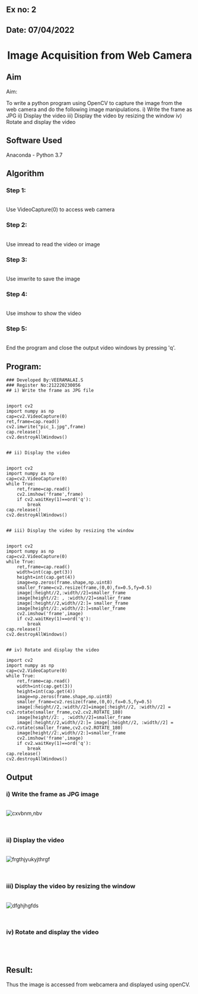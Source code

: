 ## Ex no: 2
## Date: 07/04/2022
# <p align="center">Image Acquisition from Web Camera</p>
## Aim
 
Aim:
 
To write a python program using OpenCV to capture the image from the web camera and do the following image manipulations.
i) Write the frame as JPG 
ii) Display the video 
iii) Display the video by resizing the window
iv) Rotate and display the video

## Software Used
Anaconda - Python 3.7
## Algorithm
### Step 1:
<br>Use VideoCapture(0) to access web camera


### Step 2:
<br>Use imread to read the video or image


### Step 3:
<br>Use imwrite to save the image


### Step 4:
<br>Use imshow to show the video

### Step 5:
<br>End the program and close the output video windows by pressing 'q'.


## Program:
``` 
### Developed By:VEERAMALAI.S
### Register No:212220230056
## i) Write the frame as JPG file


import cv2
import numpy as np
cap=cv2.VideoCapture(0)
ret,frame=cap.read()
cv2.imwrite("pic_1.jpg",frame)
cap.release()
cv2.destroyAllWindows()


## ii) Display the video


import cv2
import numpy as np
cap=cv2.VideoCapture(0)
while True:
    ret,frame=cap.read()
    cv2.imshow('frame',frame)
    if cv2.waitKey(1)==ord('q'):
        break
cap.release()
cv2.destroyAllWindows()


## iii) Display the video by resizing the window


import cv2
import numpy as np
cap=cv2.VideoCapture(0)
while True:
    ret,frame=cap.read()
    width=int(cap.get(3))
    height=int(cap.get(4))
    image=np.zeros(frame.shape,np.uint8)
    smaller_frame=cv2.resize(frame,(0,0),fx=0.5,fy=0.5)
    image[:height//2,:width//2]=smaller_frame
    image[height//2: , :width//2]=smaller_frame
    image[:height//2,width//2:]= smaller_frame
    image[height//2:,width//2:]=smaller_frame
    cv2.imshow('frame',image)
    if cv2.waitKey(1)==ord('q'):
        break
cap.release()
cv2.destroyAllWindows()


## iv) Rotate and display the video

import cv2
import numpy as np
cap=cv2.VideoCapture(0)
while True:
    ret,frame=cap.read()
    width=int(cap.get(3))
    height=int(cap.get(4))
    image=np.zeros(frame.shape,np.uint8)
    smaller_frame=cv2.resize(frame,(0,0),fx=0.5,fy=0.5)
    image[:height//2,:width//2]=image[:height//2, :width//2] = cv2.rotate(smaller_frame,cv2.cv2.ROTATE_180)
    image[height//2: , :width//2]=smaller_frame
    image[:height//2,width//2:]= image[:height//2, :width//2] = cv2.rotate(smaller_frame,cv2.cv2.ROTATE_180)
    image[height//2:,width//2:]=smaller_frame
    cv2.imshow('frame',image)
    if cv2.waitKey(1)==ord('q'):
        break
cap.release()
cv2.destroyAllWindows()

```
## Output

### i) Write the frame as JPG image
</br>![cxvbnm,nbv](https://user-images.githubusercontent.com/75234790/162403970-17d0f8bd-5e85-4439-b243-a2512fca1c70.png)

</br>


### ii) Display the video
</br>![frgthjyukyjthrgf](https://user-images.githubusercontent.com/75234790/162404010-8328661e-9ca4-4323-b077-f0efd3b4c297.png)

</br>


### iii) Display the video by resizing the window
</br>![dfghjhgfds](https://user-images.githubusercontent.com/75234790/162404037-8e4d2202-7835-40fc-b6b4-4d3f532c7a1d.png)

</br>



### iv) Rotate and display the video
</br>
</br>





## Result:
Thus the image is accessed from webcamera and displayed using openCV.
